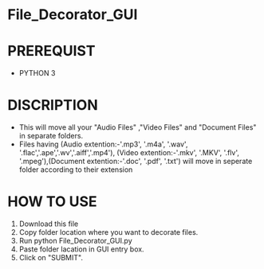 # File_Decorator_GUI
# PREREQUIST 
 * PYTHON 3
# DISCRIPTION
 * This will move all your "Audio Files" ,"Video Files" and "Document Files" in separate folders.
 * Files having (Audio extention:-'.mp3', '.m4a', '.wav', '.flac','.ape','.wv','.aiff','.mp4'),
    (Video extention:-'.mkv', '.MKV', '.flv', '.mpeg'),(Document extention:-'.doc', '.pdf', '.txt') 
    will move in seperate folder according to their extension
# HOW TO USE
 1. Download this file 
 2. Copy folder location where you want to decorate files.
 3. Run python File_Decorator_GUI.py
 4. Paste folder lacation in GUI entry box.
 5. Click on "SUBMIT".
 

